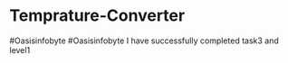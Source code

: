 # Temprature-Converter
#Oasisinfobyte #Oasisinfobyte I have successfully completed task3 and level1
